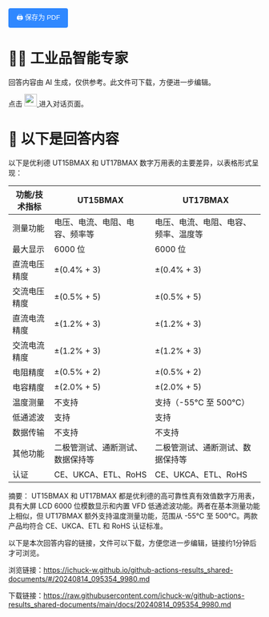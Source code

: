 <button onclick="window.print()" style="padding: 8px 16px; background: #2F88FF; color: white; border: none; border-radius: 4px; cursor: pointer;">
  🖨️ 保存为 PDF
</button>

# 🧑‍🏭 工业品智能专家  

回答内容由 AI 生成，仅供参考。此文件可下载，方便进一步编辑。  

点击
<a href="https://www.aibangxuanxing.com">
  <img src="https://pub-9afd37582afd4e23a5f8075515d93ece.r2.dev/IconParkToolkit.svg" alt="工业品智能专家" target="_blank" style="width:25px; height:25px;" />
</a>
进入对话页面。  

# 📑 以下是回答内容  
   

以下是优利德 UT15BMAX 和 UT17BMAX 数字万用表的主要差异，以表格形式呈现：

| 功能/技术指标       | UT15BMAX                          | UT17BMAX                          |
|---------------------|-----------------------------------|-----------------------------------|
| 测量功能            | 电压、电流、电阻、电容、频率等   | 电压、电流、电阻、电容、频率、温度等 |
| 最大显示            | 6000 位                           | 6000 位                           |
| 直流电压精度        | ±(0.4% + 3)                       | ±(0.4% + 3)                       |
| 交流电压精度        | ±(0.5% + 5)                       | ±(0.5% + 5)                       |
| 直流电流精度        | ±(1.2% + 3)                       | ±(1.2% + 3)                       |
| 交流电流精度        | ±(1.2% + 3)                       | ±(1.2% + 3)                       |
| 电阻精度            | ±(0.5% + 2)                       | ±(0.5% + 2)                       |
| 电容精度            | ±(2.0% + 5)                       | ±(2.0% + 5)                       |
| 温度测量            | 不支持                            | 支持（-55°C 至 500°C）            |
| 低通滤波            | 支持                              | 支持                              |
| 数据传输            | 不支持                            | 不支持                            |
| 其他功能            | 二极管测试、通断测试、数据保持等 | 二极管测试、通断测试、数据保持等 |
| 认证                | CE、UKCA、ETL、RoHS               | CE、UKCA、ETL、RoHS               |

摘要：
UT15BMAX 和 UT17BMAX 都是优利德的高可靠性真有效值数字万用表，具有大屏 LCD 6000 位模数显示和内置 VFD 低通滤波功能。两者在基本测量功能上相似，但 UT17BMAX 额外支持温度测量功能，范围从 -55°C 至 500°C。两款产品均符合 CE、UKCA、ETL 和 RoHS 认证标准。

以下是本次回答内容的链接，文件可以下载，方便您进一步编辑，链接约1分钟后才可浏览。

浏览链接：https://ichuck-w.github.io/github-actions-results_shared-documents/#/20240814_095354_9980.md

下载链接：https://raw.githubusercontent.com/ichuck-w/github-actions-results_shared-documents/main/docs/20240814_095354_9980.md